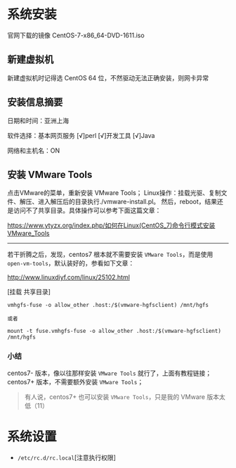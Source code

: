 # 系统安装

官网下载的镜像 CentOS-7-x86_64-DVD-1611.iso

## 新建虚拟机

新建虚拟机时记得选 CentOS 64 位，不然驱动无法正确安装，则网卡异常

## 安装信息摘要

日期和时间：亚洲上海

软件选择：基本网页服务
[√]perl
[√]开发工具
[√]Java

网络和主机名：ON

## 安装 VMware Tools

点击VMware的菜单，重新安装 VMware Tools；
Linux操作：挂载光驱、复制文件、解压、进入解压后的目录执行./vmware-install.pl。
然后，reboot，结果还是访问不了共享目录。具体操作可以参考下面这篇文章：

https://www.ytyzx.org/index.php/如何在Linux(CentOS_7)命令行模式安装VMware_Tools

---

若干折腾之后，发现，centos7 根本就不需要安装 `VMware Tools`，而是使用 `open-vm-tools`，默认装好的，参看如下文章：

http://www.linuxdiyf.com/linux/25102.html

[挂载 共享目录]
```
vmhgfs-fuse -o allow_other .host:/$(vmware-hgfsclient) /mnt/hgfs

或者

mount -t fuse.vmhgfs-fuse -o allow_other .host:/$(vmware-hgfsclient) /mnt/hgfs
```

### 小结
centos7- 版本，像以往那样安装 `VMware Tools` 就行了，上面有教程链接；
centos7+ 版本，不需要额外安装 `VMware Tools`；

> 有人说，centos7+ 也可以安装 `VMware Tools`，只是我的 VMware 版本太低（11）

# 系统设置

- `/etc/rc.d/rc.local`[注意执行权限]
